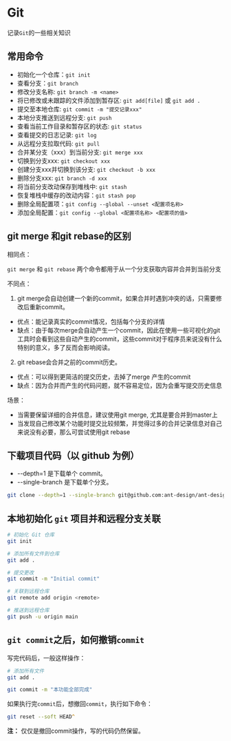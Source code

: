# Git

记录`Git`的一些相关知识

## 常用命令

- 初始化一个仓库：`git init`
- 查看分支：`git branch`
- 修改分支名称: `git branch -m <name>`
- 将已修改或未跟踪的文件添加到暂存区: `git add[file]` 或 `git add .`
- 提交至本地仓库: `git commit -m "提交记录xxx"`
- 本地分支推送到远程分支: `git push`
- 查看当前工作目录和暂存区的状态: `git status`
- 查看提交的日志记录: `git log`
- 从远程分支拉取代码: `git pull`
- 合并某分支（xxx）到当前分支: `git merge xxx`
- 切换到分支xxx: `git checkout xxx`
- 创建分支xxx并切换到该分支: `git checkout -b xxx`
- 删除分支xxx: `git branch -d xxx`
- 将当前分支改动保存到堆栈中: `git stash`
- 恢复堆栈中缓存的改动内容：`git stash pop`
- 删除全局配置项：`git config --global --unset <配置项名称>`
- 添加全局配置：`git config --global <配置项名称> <配置项的值>`

## git merge 和git rebase的区别

相同点：

`git merge` 和 `git rebase` 两个命令都用于从一个分支获取内容并合并到当前分支

不同点：

1. git merge会⾃动创建⼀个新的commit，如果合并时遇到冲突的话，只需要修改后重新commit。

- 优点：能记录真实的commit情况，包括每个分⽀的详情
- 缺点：由于每次merge会⾃动产⽣⼀个commit，因此在使用⼀些可视化的git工具时会看到这些自动产生的commit，这些commit对于程序员来说没有什么特别的意义，多了反而会影响阅读。

2. git rebase会合并之前的commit历史。

- 优点：可以得到更简洁的提交历史，去掉了merge 产生的commit
- 缺点：因为合并而产生的代码问题，就不容易定位，因为会重写提交历史信息

场景：

- 当需要保留详细的合并信息，建议使⽤git merge, 尤其是要合并到master上
- 当发现⾃⼰修改某个功能时提交比较频繁，并觉得过多的合并记录信息对自己来说没有必要，那么可尝试使用git rebase

## 下载项目代码（以 github 为例）

- --depth=1 是下载单个 commit。
- --single-branch 是下载单个分支。

```zsh
git clone --depth=1 --single-branch git@github.com:ant-design/ant-design.git
```

## 本地初始化 `git` 项目并和远程分支关联

```zsh
# 初始化 Git 仓库
git init

# 添加所有文件到仓库
git add .

# 提交更改
git commit -m "Initial commit"

# 关联到远程仓库
git remote add origin <remote>

# 推送到远程仓库
git push -u origin main
```

## `git commit`之后，如何撤销`commit`

写完代码后，一般这样操作：

```zsh
# 添加所有文件
git add .

git commit -m "本功能全部完成"
```

如果执行完`commit`后，想撤回`commit`，执行如下命令：

```zsh
git reset --soft HEAD^
```

**注：** 仅仅是撤回commit操作，写的代码仍然保留。
